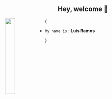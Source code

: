 <h2 align='center'> Hey, welcome 👋</h2>

<img align='left' src='https://octodex.github.com/images/stormtroopocat.png' width='25%'>

{
* `My name is` : **Luis Ramos**

}
